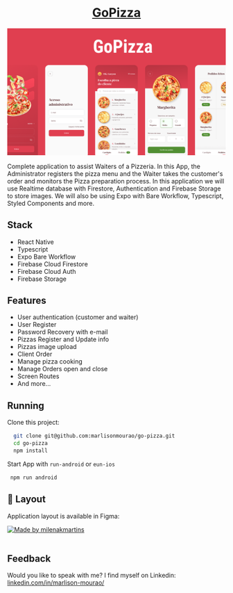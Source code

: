 <h1 align="center">
    <a href="#"> GoPizza </a>
</h1>

![App Screenshot](.github/appcover.png)


Complete application to assist Waiters of a Pizzeria. In this App, the Administrator registers the pizza menu and the Waiter takes the customer's order and monitors the Pizza preparation process. In this application we will use Realtime database with Firestore, Authentication and Firebase Storage to store images. We will also be using Expo with Bare Workflow, Typescript, Styled Components and more.
## Stack

- React Native
- Typescript
- Expo Bare Workflow
- Firebase Cloud Firestore
- Firebase Cloud Auth
- Firebase Storage



## Features

- User authentication (customer and waiter)
- User Register
- Password Recovery with e-mail
- Pizzas Register and Update info
- Pizzas image upload
- Client Order
- Manage pizza cooking
- Manage Orders open and close
- Screen Routes 
- And more...


## Running

Clone this project: 
```bash
  git clone git@github.com:marlisonmourao/go-pizza.git
  cd go-pizza
  npm install
```

Start App with `run-android` or `eun-ios`

```bash
 npm run android
```

## 🎨 Layout


Application layout is available in Figma:

<a href="https://www.figma.com/file/Ke8x2xhaPLhghRWVzfmEfO/GoPizza-Ignite-(Copy)?t=Hj8UnDTiP14EdDO4-0">
  <img alt="Made by milenakmartins" src="https://img.shields.io/badge/Acessar%20Layout%20-Figma-%2304D361">
</a>

<br>
<br>


## Feedback 

Would you like to speak with me? I find myself on Linkedin: [linkedin.com/in/marlison-mourao/](https://www.linkedin.com/in/marlison-mour%C3%A3o-8b1569218)
